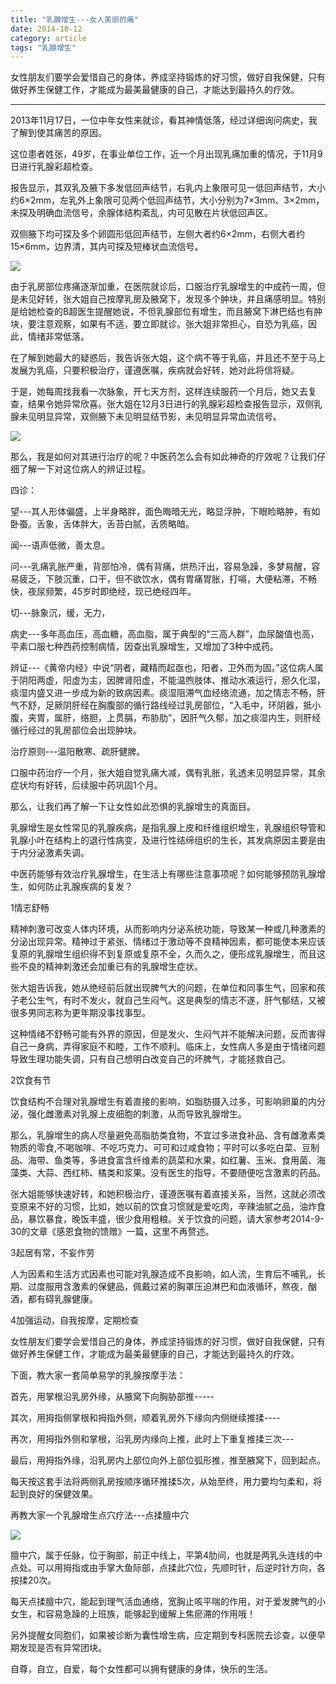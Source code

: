 ```yaml
---
title: "乳腺增生---女人美丽的痛"
date: 2014-10-12
category: article
tags: "乳腺增生"
---
```


女性朋友们要学会爱惜自己的身体，养成坚持锻炼的好习惯，做好自我保健，只有做好养生保健工作，才能成为最美最健康的自己，才能达到最持久的疗效。

***

2013年11月17日，一位中年女性来就诊，看其神情低落，经过详细询问病史，我了解到使其痛苦的原因。

这位患者姓张，49岁，在事业单位工作，近一个月出现乳痛加重的情况，于11月9日进行乳腺彩超检查。

报告显示，其双乳及腋下多发低回声结节，右乳内上象限可见一低回声结节，大小约6×2mm，左乳外上象限可见两个低回声结节，大小分别为7×3mm、3×2mm，未探及明确血流信号，余腺体结构紊乱，内可见散在片状低回声区。

双侧腋下均可探及多个卵圆形低回声结节，左侧大者约6×2mm，右侧大者约15×6mm，边界清，其内可探及短棒状血流信号。

![](/media/2014/10/12-01.jpg)

由于乳房部位疼痛逐渐加重，在医院就诊后，口服治疗乳腺增生的中成药一周，但是未见好转，张大姐自己按摩乳房及腋窝下，发现多个肿块，并且痛感明显。特别是给她检查的B超医生提醒她说，不但乳腺部位有增生，而且腋窝下淋巴结也有肿块，要注意观察，如果有不适，要立即就诊。张大姐非常担心，自恐为乳癌，因此，情绪非常低落。

在了解到她最大的疑惑后，我告诉张大姐，这个病不等于乳癌，并且还不至于马上发展为乳癌，只要积极治疗，谨遵医嘱，疾病就会好转，她对此将信将疑。

于是，她每周找我看一次脉象，开七天方剂，这样连续服药一个月后，她又去复查，结果令她异常欣喜。张大姐在12月3日进行的乳腺彩超检查报告显示，双侧乳腺未见明显异常，双侧腋下未见明显结节影，未见明显异常血流信号。

![](/media/2014/10/12-02.jpg)

那么，我是如何对其进行治疗的呢？中医药怎么会有如此神奇的疗效呢？让我们仔细了解一下对这位病人的辨证过程。

四诊：

望---其人形体偏盛，上半身略胖，面色晦暗无光，略显浮肿，下眼睑略肿，有如卧蚕。舌象，舌体胖大，舌苔白腻，舌质略暗。

闻---语声低微，善太息。

问---乳痛乳胀严重，背部怕冷，偶有背痛，烘热汗出，容易急躁，多梦易醒，容易疲乏，下肢沉重，口干，但不欲饮水，偶有胃痛胃胀，打嗝，大便粘滞，不畅快，夜尿频繁，45岁时即绝经，现已绝经四年。

切---脉象沉，缓，无力，

病史---多年高血压，高血糖，高血脂，属于典型的“三高人群”，血尿酸值也高，平素口服七种西药控制病情，因查出乳腺增生，又增加了3种中成药。

辨证---《黄帝内经》中说“阴者，藏精而起亟也，阳者，卫外而为固。”这位病人属于阴阳两虚，阳虚为主，因脾肾阳虚，不能温煦肢体、推动水液运行，瘀久化湿，痰湿内盛又进一步成为新的致病因素。痰湿阻滞气血经络流通，加之情志不畅，肝气不舒，足厥阴肝经在胸腹部的循行路线经过乳房部位，“入毛中，环阴器，抵小腹，夹胃，属肝，络胆，上贯膈，布胁肋”，因肝气久郁，加之痰湿内生，则肝经循行经过的乳房部位会出现肿块。

治疗原则---温阳散寒、疏肝健脾。

口服中药治疗一个月，张大姐自觉乳痛大减，偶有乳胀，乳透未见明显异常，其余症状均有好转，后续服中药巩固1个月。

那么，让我们再了解一下让女性如此恐惧的乳腺增生的真面目。

乳腺增生是女性常见的乳腺疾病，是指乳腺上皮和纤维组织增生，乳腺组织导管和乳腺小叶在结构上的退行性病变，及进行性结缔组织的生长，其发病原因主要是由于内分泌激素失调。

中医药能够有效治疗乳腺增生，在生活上有哪些注意事项呢？如何能够预防乳腺增生，如何防止乳腺疾病的复发？

1情志舒畅

精神刺激可改变人体内环境，从而影响内分泌系统功能，导致某一种或几种激素的分泌出现异常。精神过于紧张、情绪过于激动等不良精神因素，都可能使本来应该复原的乳腺增生组织得不到复原或复原不全，久而久之，便形成乳腺增生，而且这些不良的精神刺激还会加重已有的乳腺增生症状。

张大姐告诉我，她从绝经前后就出现脾气大的问题，在单位和同事生气，回家和孩子老公生气，有时不发火，就自己生闷气。这是典型的情志不遂，肝气郁结，又被很多男同志称为更年期没事找事型。

这种情绪不舒畅可能有外界的原因，但是发火、生闷气并不能解决问题，反而害得自己一身病，弄得家庭不和睦，工作不顺利。临床上，女性病人多是由于情绪问题导致生理功能失调，只有自己想明白改变自己的坏脾气，才能拯救自己。

2饮食有节

饮食结构不合理对乳腺增生有着直接的影响，如脂肪摄入过多，可影响卵巢的内分泌，强化雌激素对乳腺上皮细胞的刺激，从而导致乳腺增生。

那么，乳腺增生的病人尽量避免高脂肪类食物，不宜过多进食补品、含有雌激素类物质的零食,不喝咖啡、不吃巧克力、可可和过咸食物；平时可以多吃白菜、豆制品、海带、鱼类等，多进食富含纤维素的蔬菜和水果，如红薯、玉米、食用菌、海藻类、大蒜、西红柿、橘类和浆果。没有医生的指导，不要随便吃含激素的药品。

张大姐能够快速好转，和她积极治疗，谨遵医嘱有着直接关系，当然，这就必须改变原来不好的习惯，比如，她以前的饮食习惯就是爱吃肉，辛辣油腻之品，油炸食品，暴饮暴食，晚饭丰盛，很少食用粗粮。关于饮食的问题，请大家参考2014-9-30的文章《感恩食物的馈赠》一篇，这里不再赘述。

3起居有常，不妄作劳

人为因素和生活方式因素也可能对乳腺造成不良影响，如人流，生育后不哺乳，长期、过度服用含激素的保健品，佩戴过紧的胸罩压迫淋巴和血液循环，熬夜，酗酒，都有碍乳腺健康。

4加强运动，自我按摩，定期检查

女性朋友们要学会爱惜自己的身体，养成坚持锻炼的好习惯，做好自我保健，只有做好养生保健工作，才能成为最美最健康的自己，才能达到最持久的疗效。

下面，教大家一套简单易学的乳腺按摩手法：

首先，用掌根沿乳房外缘，从腋窝下向胸胁部推-----

其次，用拇指侧掌根和拇指外侧，顺着乳房外下缘向内侧继续推揉----

再次，用拇指外侧和掌根，沿乳房内缘向上推，此时上下重复推揉三次---

最后，用拇指外缘，沿乳房内上部位向外上部位弧形推，推至腋窝下，回到起点。

每天按这套手法将两侧乳房按顺序循环推揉5次，从始至终，用力要均匀柔和，将起到良好的保健效果。

再教大家一个乳腺增生点穴疗法---点揉膻中穴

![](/media/2014/10/12-03.jpg)

膻中穴，属于任脉，位于胸部，前正中线上，平第4肋间，也就是两乳头连线的中点处。可以用拇指或由手掌大鱼际部，点揉此穴位，先顺时针，后逆时针方向，各按揉20次。

每天点揉膻中穴，能起到理气活血通络，宽胸止咳平喘的作用，对于爱发脾气的小女生，和容易急躁的上班族，能够起到缓解上焦瘀滞的作用哦！

另外提醒女同胞们，如果被诊断为囊性增生病，应定期到专科医院去诊查，以便早期发现是否有异常团块。

自尊，自立，自爱，每个女性都可以拥有健康的身体，快乐的生活。



